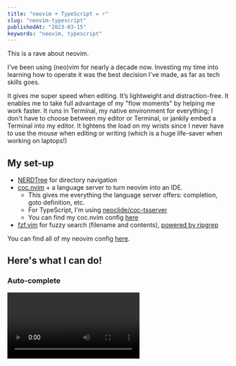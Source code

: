 ```yaml
---
title: "neovim + TypeScript = ⚡️"
slug: "neovim-typescript"
publishedAt: "2023-03-15"
keywords: "neovim, typescript"
---
```


This is a rave about neovim.

I've been using (neo)vim for nearly a decade now. Investing my time into
learning how to operate it was the best decision I've made, as far as tech
skills goes.

It gives me super speed when editing. It’s lightweight and distraction-free.
It enables me to take full advantage of my "flow moments" by helping me work
faster. It runs in Terminal, my native environment for everything; I don't
have to choose between my editor or Terminal, or jankily embed a Terminal
into my editor. It lightens the load on my wrists since I never have to use
the mouse when editing or writing (which is a huge life-saver when working on
laptops!)

## My set-up

* [NERDTree](https://github.com/preservim/nerdtree) for directory navigation
* [coc.nvim](https://github.com/neoclide/coc.nvim) + a language server to turn
neovim into an IDE.
    * This gives me everything the language server offers: completion, goto
      definition, etc.
    * For TypeScript, I'm using [neoclide/coc-tsserver](https://github.com/neoclide/coc-tsserver)
    * You can find my coc.nvim config [here](https://github.com/half0wl/nvim/blob/master/coc-settings.json)
* [fzf.vim](https://github.com/junegunn/fzf.vim) for fuzzy search (filename and contents), [powered by ripgrep](https://github.com/half0wl/nvim/blob/master/init.vim#L108)

You can find all of my neovim config [here](https://github.com/half0wl/nvim).

## Here's what I can do!

### Auto-complete

<Video link="https://res.cloudinary.com/dh3yuijgy/video/upload/v1682870021/raychen.io/autocomplete_b8fbvz.mp4" startAt={5} />

`CTRL` + `N` allows me to cycle through completions, with a small window
displaying type information and docstrings.

### Navigate quickly

<Video link="https://res.cloudinary.com/dh3yuijgy/video/upload/v1682879800/raychen.io/navigation_fwflvf.mp4" startAt={4} />

I can open up a project tree with [`<leader>;`](https://github.com/half0wl/nvim/blob/master/init.vim#L93)
([NERDTree](https://github.com/preservim/nerdtree)), do a filename fuzzy-search
using [`<leader>t`](https://github.com/half0wl/nvim/blob/master/init.vim#L96) ([fzf.vim](https://github.com/junegunn/fzf.vim)).

### Fuzzy-search all files in project

<Video link="https://res.cloudinary.com/dh3yuijgy/video/upload/v1682879802/raychen.io/search_q2p9lz.mp4" startAt={3} />

[`<leader>s`](https://github.com/half0wl/nvim/blob/master/init.vim#L99)
brings up a [ripgrep](https://github.com/BurntSushi/ripgrep) window I can use
for fuzzy-searching text across the entire project.

### Browse to type signatures

<Video link="https://res.cloudinary.com/dh3yuijgy/video/upload/v1682879792/raychen.io/goto-definition_tuiexo.mp4" startAt={3} />

`SHIFT` + `K` gives me a popup with the type signature and docstring. It's a
general function for displaying information about the current symbol. It can
use the LSP, or even `man` pages, so I can `SHIFT` + `K` almost anything to
bring up its documentation!

Browsing to the full type definition (`.d.ts`) is triggered by
[`gd`](https://github.com/half0wl/nvim/blob/master/init.vim#L153) hotkey,
which calls the `jumpDefinition` function of [coc.nvim](https://github.com/neoclide/coc.nvim).

### Auto-fix and format

<Video link="https://res.cloudinary.com/dh3yuijgy/video/upload/v1682879796/raychen.io/autofix_zgjnlf.mp4" startAt={3} />

[`<leader>i`](https://github.com/half0wl/nvim/blob/master/init.vim#L102) sorts
and organize imports. It calls the LSP's (`tsserver` in this case)
`organizeImport` function via [coc.nvim](https://github.com/neoclide/coc.nvim).

[`<leader>f`](https://github.com/half0wl/nvim/blob/master/init.vim#L101)
formats the file using the same method via a configured formatter on the LSP
(I'm using [Prettier](https://prettier.io/)).

## Like what you see?

Give neovim a whirl! Once you get past the learning curve and start building
muscle memory, you'll wonder why you didn't start using it earlier.

Feel free to [contact me](mailto:ray@raychen.io) if you want some help on
using neovim - I'm happy to chat about it!


